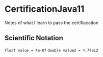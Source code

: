 # CertificationJava11
Notes of what I learn to pass the certifiacation

## Scientific Notation 
`float value = 4e-8f`
`double value2 = 4.77e12`

